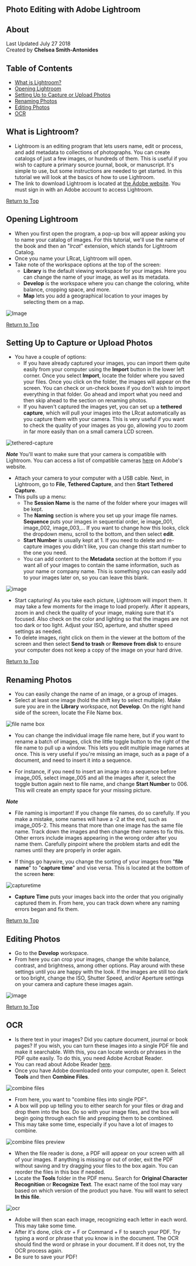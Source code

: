 ## Photo Editing with Adobe Lightroom

## About
Last Updated July 27 2018   
Created by **Chelsea Smith-Antonides**

## Table of Contents
* [What is Lightroom?](#what-is-lightroom?)
* [Opening Lightroom](#opening-lightroom)
* [Setting Up to Capture or Upload Photos](#setting-up-to-capture-or-upload-photos)
* [Renaming Photos](#renaming-photos)
* [Editing Photos](#editing-photos)
* [OCR](#OCR)


## What is Lightroom?

* Lightroom is an editing program that lets users name, edit or process, and add metadata to collections of photographs. You can create catalogs of just a few images, or hundreds of them. This is useful if you wish to capture a primary source journal, book, or manuscript. It's simple to use, but some instructions are needed to get started. In this tutorial we will look at the basics of how to use Lightroom. 
* The link to download Lightroom is located at [the Adobe website](https://helpx.adobe.com/download-install/kb/lightroom-downloads.html). You must sign in with an Adobe account to access Lightroom.

[Return to Top](#about)


## Opening Lightroom

* When you first open the program, a pop-up box will appear asking you to name your catalog of images. For this tutorial, we'll use the name of the book and then an "_lrcat_" extension, which stands for Lightroom Catalog. 
* Once you name your LRcat, Lightroom will open. 
* Take note of the workspace options at the top of the screen:
  - **Library** is the default viewing workspace for your images. Here you can change the name of your image, as well as its metadata.
  - **Develop** is the workspace where you can change the coloring, white balance, cropping space, and more.
  - **Map** lets you add a geographical location to your images by selecting them on a map. 

![Image](/IMAGES/lightroom012.png)

[Return to Top](#about)


## Setting Up to Capture or Upload Photos

* You have a couple of options: 
  - If you have already captured your images, you can import them quite easily from your computer using the **Import** button in the lower left corner. Once you select **Import**, locate the folder where you saved your files. Once you click on the folder, the images will appear on the screen. You can check or un-check boxes if you don't wish to import everything in that folder. Go ahead and import what you need and then skip ahead to the section on renaming photos.
  - If you haven't captured the images yet, you can set up a **tethered capture**, which will pull your images into the LRcat automatically as you capture them with your camera. This is very useful if you want to check the quality of your images as you go, allowing you to zoom in far more easily than on a small camera LCD screen. 
  
![tethered-capture](/IMAGES/lightroom020.png) 
  

***Note*** You'll want to make sure that your camera is compatible with Lightroom. You can access a list of compatible cameras [here](https://helpx.adobe.com/lightroom/kb/tethered-camera-support.html) on Adobe's website.

* Attach your camera to your computer with a USB cable. Next, in Lightroom, go to **File**, **Tethered Capture**, and then **Start Tethered Capture**. 
* This pulls up a menu: 
  - The **Session Name** is the name of the folder where your images will be kept. 
  - The **Naming** section is where you set up your image file names. **Sequence** puts your images in sequential order, ie image_001, image_002, image_003,... If you want to change how this looks, click the dropdown menu, scroll to the bottom, and then select **edit**.
  - **Start Number** is usually kept at 1. If you need to delete and re-capture images you didn't like, you can change this start number to the one you need. 
  - You can add content to the **Metadata** section at the bottom if you want all of your images to contain the same information, such as your name or company name. This is something you can easily add to your images later on, so you can leave this blank. 

![image](/IMAGES/tethered_capture.png)

* Start capturing! As you take each picture, Lightroom will import them. It may take a few moments for the image to load properly. After it appears, zoom in and check the quality of your image, making sure that it's focused. Also check on the color and lighting so that the images are not too dark or too light. Adjust your ISO, aperture, and shutter speed settings as needed.
* To delete images, right click on them in the viewer at the bottom of the screen and then select **Send to trash** or **Remove from disk** to ensure your computer does not keep a copy of the image on your hard drive.

[Return to Top](#about)

  
## Renaming Photos

* You can easily change the name of an image, or a group of images. 
* Select at least one image (hold the shift key to select multiple). Make sure you are in the **Library** workspace, not **Develop**. On the right hand side of the screen, locate the File Name box.

![file name box](/IMAGES/lightroom010.png)

* You can change the individual image file name here, but if you want to rename a batch of images, click the little toggle button to the right of the file name to pull up a window. This lets you edit multiple image names at once. This is very useful if you're missing an image, such as a page of a document, and need to insert it into a sequence. 

* For instance, if you need to insert an image into a sequence before image_005, select image_005 and all the images after it, select the toggle button again next to file name, and change **Start Number** to 006. This will create an empty space for your missing picture. 

***Note*** 
* File naming is important! If you change file names, do so carefully. If you make a mistake, some names will have a -2 at the end, such as image_005-2. This means that more than one image has the same file name. Track down the images and then change their names to fix this. Other errors include images appearing in the wrong order after you name them. Carefully pinpoint where the problem starts and edit the names until they are properly in order again. 

* If things go haywire, you change the sorting of your images from "**file name**" to "**capture time**" and vise versa. This is located at the bottom of the screen **here**: 
 
![capturetime](/IMAGES/lightroom009.png)

* **Capture Time** puts your images back into the order that you originally captured them in. From here, you can track down where any naming errors began and fix them. 

[Return to Top](#about)

## Editing Photos

* Go to the **Develop** workspace. 
* From here you can crop your images, change the white balance, contrast, and brightness, among other options. Play around with these settings until you are happy with the look. If the images are still too dark or too bright, change the ISO, Shutter Speed, and/or Aperture settings on your camera and capture these images again. 

![image](/IMAGES/lightroom011.png)

[Return to Top](#about)

## OCR

* Is there text in your images? Did you capture document, journal or book pages? If you wish, you can turn these images into a single PDF file and make it searchable. With this, you can locate words or phrases in the PDF quite easily. To do this, you need Adobe Acrobat Reader.
* You can read about Adobe Reader [here](https://www.adobe.com/accessibility/products/reader.html). 
* Once you have Adobe downloaded onto your computer, open it. Select **Tools** and then **Combine Files**. 

![combine files](/IMAGES/ocr_combine_files.png)

* From here, you want to "combine files into single PDF". 
* A box will pop up telling you to either search for your files or drag and drop them into the box. Do so with your image files, and the box will begin going through each file and prepping them to be combined. 
* This may take some time, especially if you have a lot of images to combine.

![combine files preview](/IMAGES/ocr_add_files_tile.png)

* When the file reader is done, a PDF will appear on your screen with all of your images. If anything is missing or out of order, exit the PDF without saving and try dragging your files to the box again. You can reorder the files in this box if needed.
* Locate the **Tools** folder in the PDF menu. Search for **Original Character Recognition** or **Recognize Text**. The exact name of the tool may vary based on which version of the product you have. You will want to select **In this file**.

![ocr](/IMAGES/ocr_recognize_text_option.png)

* Adobe will then scan each image, recognizing each letter in each word. This may take some time.
* After it's done, click ctr + F or Command + F to search your PDF. Try typing a word or phrase that you know is in the document. The OCR should find the word or phrase in your document. If it does not, try the OCR process again. 
* Be sure to save your PDF! 
